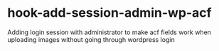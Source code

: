 # hook-add-session-admin-wp-acf
Adding login session with administrator to make acf fields work when uploading images without going through wordpress login

